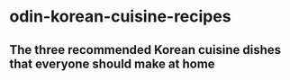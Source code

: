 # odin-korean-cuisine-recipes
## The three recommended Korean cuisine dishes that everyone should make at home